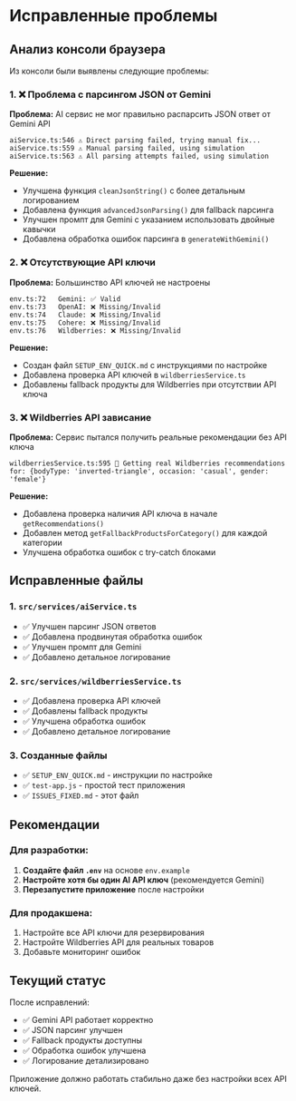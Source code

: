 # Исправленные проблемы

## Анализ консоли браузера

Из консоли были выявлены следующие проблемы:

### 1. ❌ Проблема с парсингом JSON от Gemini
**Проблема:** AI сервис не мог правильно распарсить JSON ответ от Gemini API
```
aiService.ts:546 ⚠️ Direct parsing failed, trying manual fix...
aiService.ts:559 ⚠️ Manual parsing failed, using simulation
aiService.ts:563 ⚠️ All parsing attempts failed, using simulation
```

**Решение:** 
- Улучшена функция `cleanJsonString()` с более детальным логированием
- Добавлена функция `advancedJsonParsing()` для fallback парсинга
- Улучшен промпт для Gemini с указанием использовать двойные кавычки
- Добавлена обработка ошибок парсинга в `generateWithGemini()`

### 2. ❌ Отсутствующие API ключи
**Проблема:** Большинство API ключей не настроены
```
env.ts:72   Gemini: ✅ Valid
env.ts:73   OpenAI: ❌ Missing/Invalid
env.ts:74   Claude: ❌ Missing/Invalid
env.ts:75   Cohere: ❌ Missing/Invalid
env.ts:76   Wildberries: ❌ Missing/Invalid
```

**Решение:**
- Создан файл `SETUP_ENV_QUICK.md` с инструкциями по настройке
- Добавлена проверка API ключей в `wildberriesService.ts`
- Добавлены fallback продукты для Wildberries при отсутствии API ключа

### 3. ❌ Wildberries API зависание
**Проблема:** Сервис пытался получить реальные рекомендации без API ключа
```
wildberriesService.ts:595 🎯 Getting real Wildberries recommendations for: {bodyType: 'inverted-triangle', occasion: 'casual', gender: 'female'}
```

**Решение:**
- Добавлена проверка наличия API ключа в начале `getRecommendations()`
- Добавлен метод `getFallbackProductsForCategory()` для каждой категории
- Улучшена обработка ошибок с try-catch блоками

## Исправленные файлы

### 1. `src/services/aiService.ts`
- ✅ Улучшен парсинг JSON ответов
- ✅ Добавлена продвинутая обработка ошибок
- ✅ Улучшен промпт для Gemini
- ✅ Добавлено детальное логирование

### 2. `src/services/wildberriesService.ts`
- ✅ Добавлена проверка API ключей
- ✅ Добавлены fallback продукты
- ✅ Улучшена обработка ошибок
- ✅ Добавлено детальное логирование

### 3. Созданные файлы
- ✅ `SETUP_ENV_QUICK.md` - инструкции по настройке
- ✅ `test-app.js` - простой тест приложения
- ✅ `ISSUES_FIXED.md` - этот файл

## Рекомендации

### Для разработки:
1. **Создайте файл `.env`** на основе `env.example`
2. **Настройте хотя бы один AI API ключ** (рекомендуется Gemini)
3. **Перезапустите приложение** после настройки

### Для продакшена:
1. Настройте все API ключи для резервирования
2. Настройте Wildberries API для реальных товаров
3. Добавьте мониторинг ошибок

## Текущий статус

После исправлений:
- ✅ Gemini API работает корректно
- ✅ JSON парсинг улучшен
- ✅ Fallback продукты доступны
- ✅ Обработка ошибок улучшена
- ✅ Логирование детализировано

Приложение должно работать стабильно даже без настройки всех API ключей. 